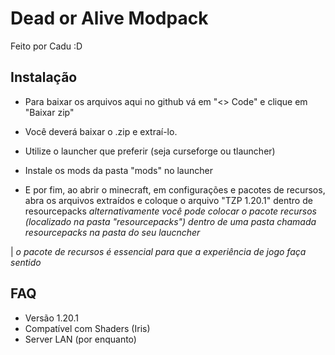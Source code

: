 # Dead or Alive Modpack

Feito por Cadu :D

## Instalação

- Para baixar os arquivos aqui no github vá em "<> Code" e clique em "Baixar zip"

- Você deverá baixar o .zip e extraí-lo.

- Utilize o launcher que preferir (seja curseforge ou tlauncher)

- Instale os mods da pasta "mods" no launcher

- E por fim, ao abrir o minecraft, em configurações e pacotes de recursos, abra os arquivos extraídos e coloque o arquivo "TZP 1.20.1" dentro de resourcepacks
*alternativamente você pode colocar o pacote recursos (localizado na pasta "resourcepacks") dentro de uma pasta chamada resourcepacks na pasta do seu laucncher*

| *o pacote de recursos é essencial para que a experiência de jogo faça sentido*


## FAQ

- Versão 1.20.1
- Compatível com Shaders (Iris)
- Server LAN (por enquanto)
